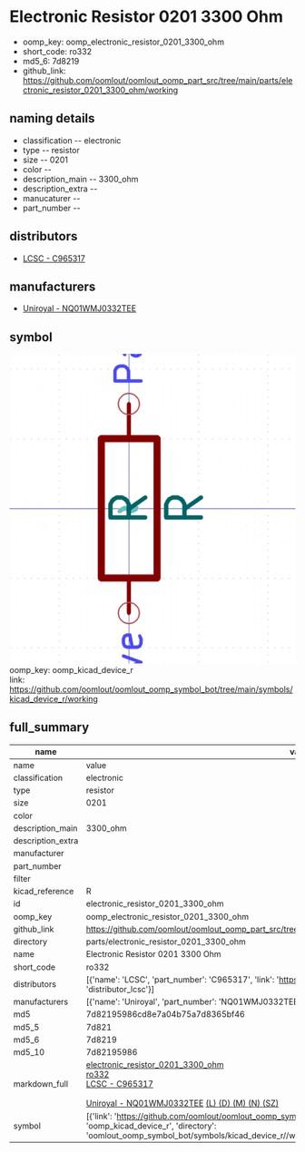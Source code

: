 # Electronic Resistor 0201 3300 Ohm

  
* oomp_key: oomp_electronic_resistor_0201_3300_ohm 
* short_code: ro332
* md5_6: 7d8219  
* github_link: https://github.com/oomlout/oomlout_oomp_part_src/tree/main/parts/electronic_resistor_0201_3300_ohm/working  
## naming details
* classification -- electronic
* type -- resistor
* size -- 0201
* color -- 
* description_main -- 3300_ohm
* description_extra -- 
* manucaturer -- 
* part_number -- 

## distributors
* [LCSC - C965317](https://lcsc.com/product-detail/C965317.html)  

## manufacturers
* [Uniroyal - NQ01WMJ0332TEE]()  

## symbol

![](symbol/0/working/working_600.png)  
oomp_key: oomp_kicad_device_r  
link: https://github.com/oomlout/oomlout_oomp_symbol_bot/tree/main/symbols/kicad_device_r/working  


## full_summary
| name | value | 
| --- | --- | 
| name | value | 
| classification | electronic | 
| type | resistor | 
| size | 0201 | 
| color |  | 
| description_main | 3300_ohm | 
| description_extra |  | 
| manufacturer |  | 
| part_number |  | 
| filter |  | 
| kicad_reference | R | 
| id | electronic_resistor_0201_3300_ohm | 
| oomp_key | oomp_electronic_resistor_0201_3300_ohm | 
| github_link | https://github.com/oomlout/oomlout_oomp_part_src/tree/main/parts/electronic_resistor_0201_3300_ohm/working | 
| directory | parts/electronic_resistor_0201_3300_ohm | 
| name | Electronic Resistor 0201 3300 Ohm | 
| short_code | ro332 | 
| distributors | [{'name': 'LCSC', 'part_number': 'C965317', 'link': 'https://lcsc.com/product-detail/C965317.html', 'id': 'distributor_lcsc'}] | 
| manufacturers | [{'name': 'Uniroyal', 'part_number': 'NQ01WMJ0332TEE', 'link': '', 'id': 'manufacturer_uniroyal'}] | 
| md5 | 7d82195986cd8e7a04b75a7d8365bf46 | 
| md5_5 | 7d821 | 
| md5_6 | 7d8219 | 
| md5_10 | 7d82195986 | 
| markdown_full | [electronic_resistor_0201_3300_ohm](https://github.com/oomlout/oomlout_oomp_part_src/tree/main/parts/electronic_resistor_0201_3300_ohm/working)<br>[ro332](https://github.com/oomlout/oomlout_oomp_part_src/tree/main/parts/electronic_resistor_0201_3300_ohm/working)<br>[LCSC - C965317<br>](https://lcsc.com/product-detail/C965317.html)<br>[Uniroyal - NQ01WMJ0332TEE]() [(L)  ](https://www.lcsc.com/search?q=NQ01WMJ0332TEE)[(D)  ](https://www.digikey.com/en/products?,keywords=NQ01WMJ0332TEE)[(M)  ](https://www.mouser.com/Search/Refine?Keyword=NQ01WMJ0332TEE)[(N)  ](https://www.newark.com/search?st=NQ01WMJ0332TEE)[(SZ)  ](https://so.szlcsc.com/global.html?k=NQ01WMJ0332TEE)<br> | 
| symbol | [{'link': 'https://github.com/oomlout/oomlout_oomp_symbol_bot/tree/main/symbols/kicad_device_r', 'oomp_key': 'oomp_kicad_device_r', 'directory': 'oomlout_oomp_symbol_bot/symbols/kicad_device_r//working/working.kicad_sym'}] | 
